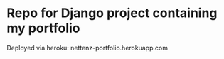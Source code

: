 # Repo for Django project containing my portfolio
Deployed via heroku: nettenz-portfolio.herokuapp.com
